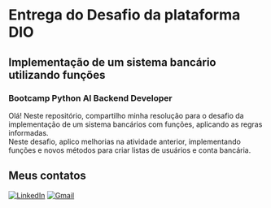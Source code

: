 # Entrega do Desafio da plataforma DIO
## Implementação de um sistema bancário utilizando funções
### Bootcamp Python AI Backend Developer

  Olá! Neste repositório, compartilho minha resolução para o desafio da implementação de um sistema bancários com funções, aplicando as regras informadas. <br>
  Neste desafio, aplico melhorias na atividade anterior, implementando funções e novos métodos para criar listas de usuários e conta bancária.
<br>
## Meus contatos
[![LinkedIn](https://img.shields.io/badge/LinkedIn-0077B5?style=for-the-badge&logo=linkedin&logoColor=white)](https://www.linkedin.com/in/victor-ramos-t/)
[![Gmail](https://img.shields.io/badge/Gmail-333333?style=for-the-badge&logo=gmail&logoColor=red)](mailto:victormrte@gmail.com)
